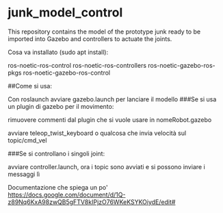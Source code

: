 # junk_model_control
This repository contains the model of the prototype junk ready to be imported into Gazebo and controllers to actuate the joints.

Cosa va installato (sudo apt install):

 ros-noetic-ros-control
 ros-noetic-ros-controllers
 ros-noetic-gazebo-ros-pkgs
 ros-noetic-gazebo-ros-control


##Come si usa:

Con roslaunch avviare gazebo.launch per lanciare il modello
###Se si usa un plugin di gazebo per il movimento:
    
   rimuovere commenti dal plugin che si vuole usare in nomeRobot.gazebo
   
   avviare teleop_twist_keyboard o qualcosa che invia velocità sul topic/cmd_vel
   
###Se si controllano i singoli joint:
 
   avviare controller.launch, ora i topic sono avviati e si possono inviare i messaggi lì



Documentazione che spiega un po'
https://docs.google.com/document/d/1Q-z89Nq6KxA98zwQB5gFTV8kIPjzO76WKeKSYKOiydE/edit#

